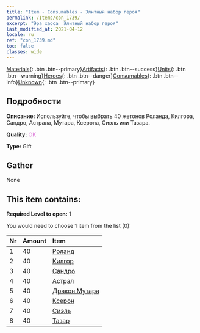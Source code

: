 ```yaml
---
title: "Item - Consumables - Элитный набор героя"
permalink: /Items/con_1739/
excerpt: "Эра хаоса  Элитный набор героя"
last_modified_at: 2021-04-12
locale: ru
ref: "con_1739.md"
toc: false
classes: wide
---
```

 [Materials](/ru/Items/){: .btn .btn--primary}[Artifacts](/ru/Items/Artifacts/){: .btn .btn--success}[Units](/ru/Items/Units/){: .btn .btn--warning}[Heroes](/ru/Items/Heroes/){: .btn .btn--danger}[Consumables](/ru/Items/Consumables/){: .btn .btn--info}[Unknown](/ru/Items/Unknown/){: .btn .btn--primary}

## Подробности
 **Описание:** Используйте, чтобы выбрать 40 жетонов Роланда, Килгора, Сандро, Астрала, Мутара, Ксерона, Сиэль или Тазара.

 **Quality:** <span style="color: #DA70D6">OK</span>

 **Type:** Gift

## Gather

  None

## This item contains:

 **Required Level to open:** 1

 You would need to choose 1 item from the list (0):

  | Nr | Amount |     Item    |
  |:---|:-------|:------------|
  | 1 | 40 | [Роланд](/ru/Items/her_362/) | 
  | 2 | 40 | [Килгор](/ru/Items/her_374/) | 
  | 3 | 40 | [Сандро](/ru/Items/her_371/) | 
  | 4 | 40 | [Астрал](/ru/Items/her_388/) | 
  | 5 | 40 | [Дракон Мутара](/ru/Items/her_390/) | 
  | 6 | 40 | [Ксерон](/ru/Items/her_383/) | 
  | 7 | 40 | [Сиэль](/ru/Items/her_382/) | 
  | 8 | 40 | [Тазар](/ru/Items/her_393/) | 
